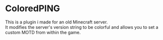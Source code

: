 # ColoredPING
This is a plugin i made for an old Minecraft server.  
It modifies the server's version string to be colorful and allows you to set a custom MOTD from within the game.
